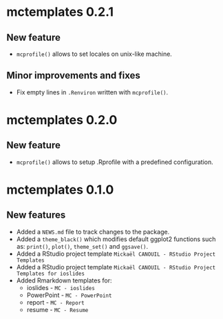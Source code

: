 # mctemplates 0.2.1

## New feature

* `mcprofile()` allows to set locales on unix-like machine.

## Minor improvements and fixes

* Fix empty lines in `.Renviron` written with `mcprofile()`.

# mctemplates 0.2.0

## New feature

* `mcprofile()` allows to setup .Rprofile with a predefined configuration.

# mctemplates 0.1.0

## New features

* Added a `NEWS.md` file to track changes to the package.
* Added a `theme_black()` which modifies default ggplot2 functions 
    such as: `print()`, `plot()`, `theme_set()` and `ggsave()`.
* Added a RStudio project template `Mickaël CANOUIL - RStudio Project Templates`
* Added a RStudio project template `Mickaël CANOUIL - RStudio Project Templates for ioslides`
* Added Rmarkdown templates for:
    - ioslides - `MC - ioslides`
    - PowerPoint - `MC - PowerPoint`
    - report - `MC - Report`
    - resume - `MC - Resume`
